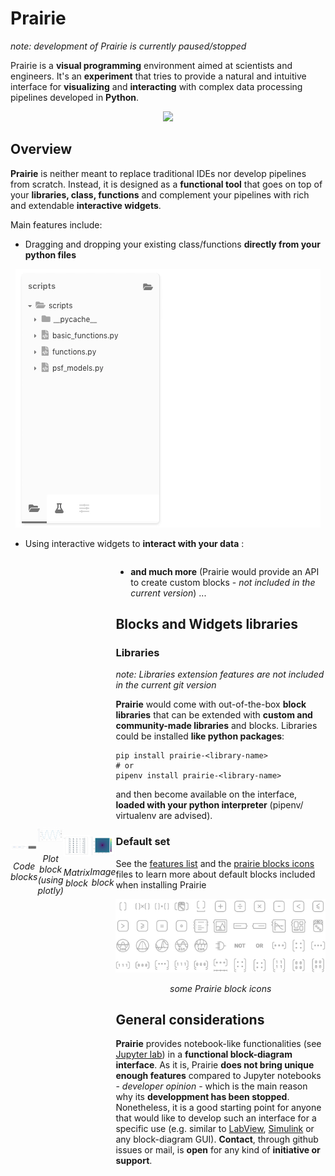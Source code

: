 # Prairie

*note: development of Prairie is currently paused/stopped*

Prairie is a **visual programming** environment aimed at scientists and engineers. It's an **experiment** that tries to provide a natural and intuitive interface for **visualizing** and **interacting** with complex data processing pipelines developed in **Python**.

<p align="center">
  <img src ="doc/scan_oct_example.gif"/>
</p>



## Overview

**Prairie** is neither meant to replace traditional IDEs nor develop pipelines from scratch. Instead, it is designed as a **functional tool** that goes on top of your **libraries, class, functions** and complement your pipelines with rich and extendable **interactive widgets**.

Main features include:

- Dragging and dropping your existing class/functions **directly from your python files**

<p align="center">
  <img src ="doc/functions.gif" />
</p>

- Using interactive widgets to **interact with your data** : 



<div style='display:flex;flex-direction:row;align-items:center;justify-content:center;'>
        <div align='center'>
    	<img src="doc/inputs_and_outputs.png">
        <p><i>Code blocks</i></p>
   	</div>
    <div align='center'>
        <img src="doc/plot.png">
        <p><i>Plot block (using plotly)</i></p>
    </div>
<div>

<div style='display:flex;flex-direction:row;align-items:center;justify-content:center;'>
    <div align='center'>
        <img src="doc/matrix.png">
        <p><i>Matrix block</i></p>
    </div>
    <div align='center'>
    	<img src="doc/image_airy.png">
        <p><i>Image block</i></p>
   	</div>
<div>

- **and much more** (Prairie would provide an API to create custom blocks - *not included in the current version*) ...



## Blocks and Widgets libraries

### Libraries

*note: Libraries extension features are not included in the current git version*

**Prairie** would come with out-of-the-box **block libraries** that can be extended with **custom and community-made libraries** and blocks. Libraries could be installed **like python packages**:

```shell
pip install prairie-<library-name>
# or
pipenv install prairie-<library-name>
```

and then become available on the interface, **loaded with your python interpreter** (pipenv/ virtualenv are advised).

### Default set

See the [features list](doc/features_list.md) and the [prairie blocks icons](doc/prairie-icons.md) files to learn more about default blocks included when installing Prairie



<p align="center">
  <img src ="doc/blocks-icons.png"/>
    <p align="center"><i>some Prairie block icons</i></p>
</p>


## General considerations

**Prairie** provides notebook-like functionalities (see [Jupyter lab](https://jupyterlab.readthedocs.io/en/stable/getting_started/overview.html)) in a **functional block-diagram interface**. As it is, Prairie **does not bring unique enough features** compared to Jupyter notebooks - *developer opinion* - which is the main reason why its **developpment has been stopped**. Nonetheless, it is a good starting point for anyone that would like to develop such an interface for a specific use (e.g. similar to [LabView](http://www.ni.com/nl-nl/shop/labview.html), [Simulink](https://www.mathworks.com/products/simulink.html) or any block-diagram GUI). **Contact**, through github issues or mail, is **open** for any kind of **initiative or support**.

